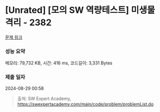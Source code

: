 # [Unrated] [모의 SW 역량테스트] 미생물 격리 - 2382 

[문제 링크](https://swexpertacademy.com/main/code/problem/problemDetail.do?contestProbId=AV597vbqAH0DFAVl) 

### 성능 요약

메모리: 79,732 KB, 시간: 416 ms, 코드길이: 3,331 Bytes

### 제출 일자

2024-08-29 00:58



> 출처: SW Expert Academy, https://swexpertacademy.com/main/code/problem/problemList.do